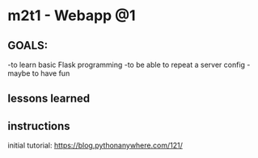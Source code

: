 # m2t1 - Webapp @1

## GOALS:
-to learn basic Flask programming
-to be able to repeat a server config
-maybe to have fun

## lessons learned

## instructions
initial tutorial: https://blog.pythonanywhere.com/121/

